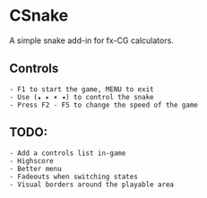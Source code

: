# CSnake

A simple snake add-in for fx-CG calculators.

## Controls
    - F1 to start the game, MENU to exit
    - Use (▴ ▸ ▾ ◂) to control the snake
    - Press F2 - F5 to change the speed of the game

## TODO:
    - Add a controls list in-game
    - Highscore
    - Better menu
    - Fadeouts when switching states
    - Visual borders around the playable area

